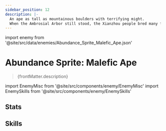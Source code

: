 ```yaml
---
sidebar_position: 12
description: |-
  An ape as tall as mountainous boulders with terrifying might.
  When the Ambrosial Arbor still stood, the Xianzhou people bred many fantastic creatures with their esoteric techniques. Malefic Apes were one of the war beasts that walked alongside the army.
---
```


import enemy from '@site/src/data/enemies/Abundance_Sprite_Malefic_Ape.json'

# Abundance Sprite: Malefic Ape
<blockquote>{frontMatter.description}</blockquote>

import EnemyMisc from '@site/src/components/enemy/EnemyMisc'
import EnemySkills from '@site/src/components/enemy/EnemySkills'

## Stats

<EnemyMisc enemy={enemy} variant={0} />

## Skills

<EnemySkills enemy={enemy} variant={0} />
